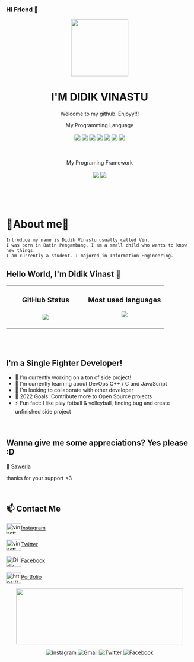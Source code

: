### Hi Friend 👋

<p align="center">
  <img src="https://user-images.githubusercontent.com/50107558/70987321-387b4a80-20f2-11ea-94e0-9a1078e14e37.png" width="154"></center>
  <h1 align="center">I'M DIDIK VINASTU</h1>
  <p align="center">Welcome to my github. Enjoyy!!!<p>
<!--   <p align="center">
  <img src="https://img.shields.io/badge/OS-Linux_-blue">&#160<img src="https://img.shields.io/badge/Tools-Docker_-green">&#160<img src="https://img.shields.io/badge/Code-JavaScript_-gold">&#160<img src="https://img.shields.io/badge/Shell-Bash_-orange">&#160<img src="https://img.shields.io/badge/Code-Make_-pink">&#160<img src="https://img.shields.io/badge/Cloud-Computing_-blue">&#160<img src="https://img.shields.io/badge/Code-C++_-yellow">&#160<img src="https://img.shields.io/badge/Code-C_-purple">&#160<img src="https://img.shields.io/badge/Framework-Bootstrap_-yellow">&#160<img src="https://img.shields.io/badge/Framework-ReactJS_-pink"></center> -->
  
 <div align="center">
  My Programming Language
  <br><br>
  <img src="https://img.shields.io/badge/javascript%20-yellow?&style=for-the-badge&logo=javaScript&logoColor=black"/>
  <img src="https://img.shields.io/badge/Bash%20Shell%20-gray?&style=for-the-badge&logo=gnu-bash&logoColor=black"/>
  <img src="https://img.shields.io/badge/c++-%2300599C.svg?style=for-the-badge&logo=c%2B%2B&logoColor=white"/>
  <img src="https://img.shields.io/badge/c-teal?style=for-the-badge&logo=c&logoColor=blue"/>
  <img src="https://img.shields.io/badge/python-3670A0?style=for-the-badge&logo=python&logoColor=ffdd54"/>
  <img src="https://img.shields.io/badge/linux%20-darkgreen?style=for-the-badge&logo=linux&logoColor=yellow"/>
  <img src="https://img.shields.io/badge/Git-%23EA4335?&style=for-the-badge&logo=git&logoColor=white"/>
  
  <br><br>
  My Programing Framework
  <br><br>
  <img src="https://img.shields.io/badge/React%20js-%23404d59.svg?style=for-the-badge&logo=react&logoColor=%2361DAFB"/>
  <img src="https://img.shields.io/badge/Bootstrap-%23404e97.svg?style=for-the-badge&logo=bootstrap&logoColor=teal"/>
  <br><br></div>


<br><br>


  # 👻About me👻
  ```
  Introduce my name is Didik Vinastu usually called Vin.
 I was born in Batin Pengambang, I am a small child who wants to know new things.
 I am currently a student. I majored in Information Engineering.
  ```
<!-- 
<p><br>👻I'am vinast👻</br>
<span><p>We are An0nym0us...☠️</p></span>
<p>We are legion...................☠️</p>
<p>We do not forgive................☠️</p>
<p>We do not forget............☠️</p>
<p>Expect us.................!☠️</p> -->

## Hello World, I'm Didik Vinast 👋

<!-- [![Nyancodeid's github stats](https://github-readme-stats.vercel.app/api?username=vinast)](https://github.com/vinast/vinast) -->
<div align="center">
<table>
   <td width="50%" valign="top">
    <h3 align="center"> GitHub Status<h3>
    <p align="center">
      <img src="https://github-readme-stats.vercel.app/api?username=vinast&theme=algolia&column=7&no-frame=true" />
    </p>
   </td>
   <td width="50%" valign="top">
    <h3 align="center"> Most used languages</h3>
     <p align="center">
      <img src="https://github-readme-stats.vercel.app/api/top-langs/?username=vinast&theme=outrun&column=7&no-frame=true"/>
     </p>
  </td>
      </table></div>
     <br>
  

<!-- <p align="center">
  <a href="https://github.com/vinast"><img src="https://github-profile-trophy.vercel.app/?username=vinast&theme=radical&margin-w=25&no-bg=true&no-frame=true" /><a>
</p>
 -->
<br>
    
## I'm a Single Fighter Developer!
     
- 🔭 I’m currently working on a ton of side project!
- 🌱 I’m currently learning about DevOps C++ / C and JavaScript
- 👯 I’m looking to collaborate with other developer
- 🥅 2022 Goals: Contribute more to Open Source projects
- ⚡ Fun fact: I like play fotball & volleyball, finding bug and create unfinished side project 
     <br><br><br>

## Wanna give me some appreciations? Yes please :D

💸 [Saweria](https://saweria.co/vinast)
     <p>thanks for your support <3</p><br>


## 📫 Contact Me
<p align="left">
<p><a href="https://instagram.com/vinastt_" target="blank"><img align="center" src="https://raw.githubusercontent.com/rahuldkjain/github-profile-readme-generator/master/src/images/icons/Social/instagram.svg" alt="vinastt_" height="30" width="40" />Instagram</a></p>
<p><a href="https://twitter.com/vinastt" target="blank"><img align="center" src="https://raw.githubusercontent.com/rahuldkjain/github-profile-readme-generator/master/src/images/icons/Social/twitter.svg" alt="vinastt" height="30" width="40" />Twitter</a></p>
<p><a href="https://www.facebook.com/profile.php?id=100026730090913" target="blank"><img align="center" src="https://raw.githubusercontent.com/rahuldkjain/github-profile-readme-generator/master/src/images/icons/Social/facebook.svg" alt="Didik Vinast" height="30" width="40" />Facebook</a></P>
<p><a href="/https://vinast.github.io/" target="blank"><img align="center" src="https://raw.githubusercontent.com/rahuldkjain/github-profile-readme-generator/master/src/images/icons/Social/rss.svg" alt="https://vinast.github.io/" height="30" width="40" />Portfolio</a></p>
</p>

<p align="center">
   <img width="450" height="150" src="https://camo.githubusercontent.com/db45054d90ef8099ce0235c82592c406dba0adcda421f8a84f162b58bab5d3e0/68747470733a2f2f636f756e742e6765746c6f6c692e636f6d2f6765742f406e6f627579616b693f7468656d653d67656c626f6f72752d68"/>
</p>

<p align="center">
<a href="https://www.instagram.com/vinastt_/" target="_blank"><img src="https://img.shields.io/badge/Instagram-%23E4405F.svg?&style=flat-square&logo=instagram&logoColor=white" alt="Instagram"></a>
<a href="https://mail.google.com/mail/u/0/?fs=1&tf=cm&to=dvvinas2@gmail.com" target="_blank"><img src="https://img.shields.io/badge/Gmail-D14836?style=flat-square&logo=gmail&logoColor=white" alt="Gmail"></a>
<a href="https://twitter.com/vinastt/" target="_blank"><img src="https://img.shields.io/badge/Twitter-9fc?&style=flat-square&logo=Twitter&logoColor=blue" alt="Twitter"></a>
<a href="https://www.facebook.com/profile.php?id=100026730090913" target="_blank"><img src="https://img.shields.io/badge/Facebook-61DAFB?&style=flat-square&logo=facebook&logoColor=blue" alt="Facebook"></a>
</p>

